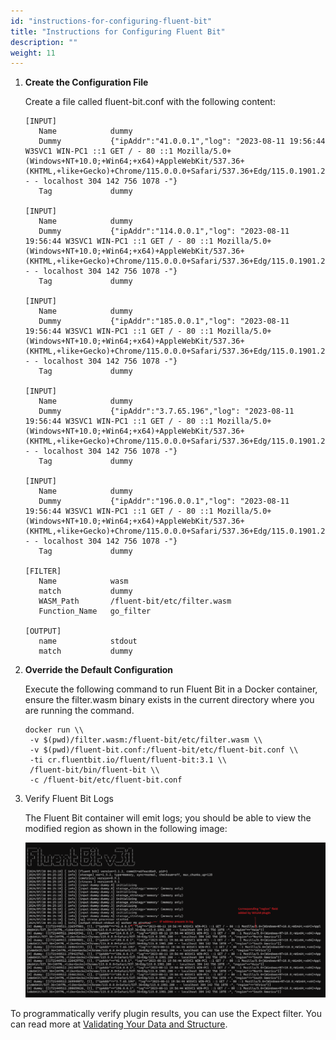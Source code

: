 ```yaml
---
id: "instructions-for-configuring-fluent-bit"
title: "Instructions for Configuring Fluent Bit"
description: ""
weight: 11
---
```


1. **Create the Configuration File**

    Create a file called fluent-bit.conf with the following content:

    ```
    [INPUT]
       Name            dummy
       Dummy           {"ipAddr":"41.0.0.1","log": "2023-08-11 19:56:44 W3SVC1 WIN-PC1 ::1 GET / - 80 ::1 Mozilla/5.0+(Windows+NT+10.0;+Win64;+x64)+AppleWebKit/537.36+(KHTML,+like+Gecko)+Chrome/115.0.0.0+Safari/537.36+Edg/115.0.1901.200 - - localhost 304 142 756 1078 -"}
       Tag             dummy

    [INPUT]
       Name            dummy
       Dummy           {"ipAddr":"114.0.0.1","log": "2023-08-11 19:56:44 W3SVC1 WIN-PC1 ::1 GET / - 80 ::1 Mozilla/5.0+(Windows+NT+10.0;+Win64;+x64)+AppleWebKit/537.36+(KHTML,+like+Gecko)+Chrome/115.0.0.0+Safari/537.36+Edg/115.0.1901.200 - - localhost 304 142 756 1078 -"}
       Tag             dummy

    [INPUT]
       Name            dummy
       Dummy           {"ipAddr":"185.0.0.1","log": "2023-08-11 19:56:44 W3SVC1 WIN-PC1 ::1 GET / - 80 ::1 Mozilla/5.0+(Windows+NT+10.0;+Win64;+x64)+AppleWebKit/537.36+(KHTML,+like+Gecko)+Chrome/115.0.0.0+Safari/537.36+Edg/115.0.1901.200 - - localhost 304 142 756 1078 -"}
       Tag             dummy

    [INPUT]
       Name            dummy
       Dummy           {"ipAddr":"3.7.65.196","log": "2023-08-11 19:56:44 W3SVC1 WIN-PC1 ::1 GET / - 80 ::1 Mozilla/5.0+(Windows+NT+10.0;+Win64;+x64)+AppleWebKit/537.36+(KHTML,+like+Gecko)+Chrome/115.0.0.0+Safari/537.36+Edg/115.0.1901.200 - - localhost 304 142 756 1078 -"}
       Tag             dummy

    [INPUT]
       Name            dummy
       Dummy           {"ipAddr":"196.0.0.1","log": "2023-08-11 19:56:44 W3SVC1 WIN-PC1 ::1 GET / - 80 ::1 Mozilla/5.0+(Windows+NT+10.0;+Win64;+x64)+AppleWebKit/537.36+(KHTML,+like+Gecko)+Chrome/115.0.0.0+Safari/537.36+Edg/115.0.1901.200 - - localhost 304 142 756 1078 -"}
       Tag             dummy

    [FILTER]
       Name            wasm
       match           dummy
       WASM_Path       /fluent-bit/etc/filter.wasm
       Function_Name   go_filter

    [OUTPUT]
       name            stdout
       match           dummy
    ```

2. **Override the Default Configuration**

    Execute the following command to run Fluent Bit in a Docker container, ensure the filter.wasm binary exists in the current directory where you are running the command.

    ```
    docker run \\
     -v $(pwd)/filter.wasm:/fluent-bit/etc/filter.wasm \\
     -v $(pwd)/fluent-bit.conf:/fluent-bit/etc/fluent-bit.conf \\
     -ti cr.fluentbit.io/fluent/fluent-bit:3.1 \\
     /fluent-bit/bin/fluent-bit \\
     -c /fluent-bit/etc/fluent-bit.conf
    ```

3. Verify Fluent Bit Logs

    The Fluent Bit container will emit logs; you should be able to view the modified region as shown in the following image:

    ![verify-fluent-bit-logs](verify-fluent-bit-logs.png)

To programmatically verify plugin results, you can use the Expect filter. You can read more at [Validating Your Data and Structure](https://docs.fluentbit.io/manual/local-testing/validating-your-data-and-structure).